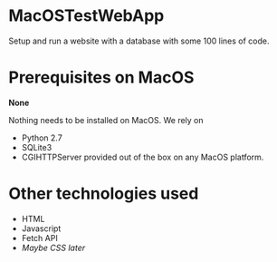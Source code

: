# MacOSTestWebApp
Setup and run a website with a database with some 100 lines of code.

# Prerequisites on MacOS
__None__

Nothing needs to be installed on MacOS. 
We rely on 
- Python 2.7
- SQLite3
- CGIHTTPServer 
provided out of the box on any MacOS platform.

# Other technologies used

- HTML
- Javascript
- Fetch API
- _Maybe CSS later_
